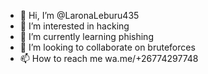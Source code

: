 - 👋 Hi, I’m @LaronaLeburu435
- 👀 I’m interested in hacking
- 🌱 I’m currently learning phishing
- 💞️ I’m looking to collaborate on bruteforces
- 📫 How to reach me wa.me/+26774297748

<!---
LaronaLeburu435/LaronaLeburu435 is a ✨ special ✨ repository because its `README.md` (this file) appears on your GitHub profile.
You can click the Preview link to take a look at your changes.
--->
